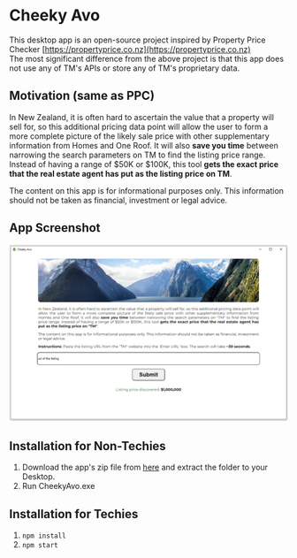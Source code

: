 # Cheeky Avo 

This desktop app is an open-source project inspired by Property Price Checker [https://propertyprice.co.nz](https://propertyprice.co.nz) </br>
The most significant difference from the above project is that this app does not use any of TM's APIs or store any of TM's proprietary data.
## Motivation (same as PPC)

 In New Zealand, it is often hard to ascertain the value that a property will sell for, so this additional pricing data point will allow the user to form a more complete picture of the likely sale price with other supplementary information from Homes and One Roof. It will also <b>save you time</b> between narrowing the search parameters on TM to find the listing price range. Instead of having a range of $50K or $100K, this tool <b>gets the exact price that the real estate agent has put as the listing price on TM</b>.</br>

The content on this app is for informational purposes only. This information should not be taken as financial, investment or legal advice.

## App Screenshot

![example usage](./src//assets//images//example.png)

## Installation for Non-Techies
1. Download the app's zip file from [here](https://github.com/cheekyavo/cheekyavo/raw/main/CheekyAvo.zip) and extract the folder to your Desktop.
2. Run CheekyAvo.exe
## Installation for Techies

1. `npm install`
2. `npm start`
